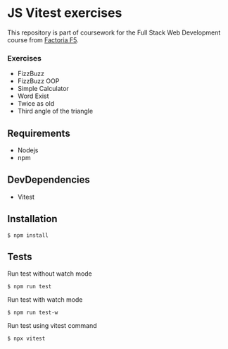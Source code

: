 # JS Vitest exercises

This repository is part of coursework for the Full Stack Web Development course from [Factoria F5](https://factoriaf5.org).

### Exercises

- FizzBuzz
- FizzBuzz OOP
- Simple Calculator
- Word Exist
- Twice as old
- Third angle of the triangle

## Requirements
- Nodejs
- npm

## DevDependencies
- Vitest

## Installation
```
$ npm install
```

## Tests
Run test without watch mode
```
$ npm run test
```

Run test with watch mode
```
$ npm run test-w
```

Run test using vitest command
```
$ npx vitest
```


